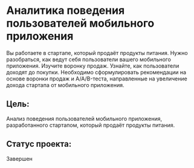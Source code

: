 # Аналитика поведения пользователей мобильного приложения
Вы работаете в стартапе, который продаёт продукты питания. Нужно разобраться, как ведут себя пользователи вашего мобильного приложения. Изучите воронку продаж. Узнайте, как пользователи доходят до покупки. Необходимо сформулировать рекомендации на основе воронки продаж и A/A/B-теста, направленные на увеличение дохода стартапа от мобильного приложения.
## Цель: 
Анализ поведения пользователей мобильного приложения, разработанного стартапом, который продаёт продукты питания.
## Статус проекта:
Завершен
